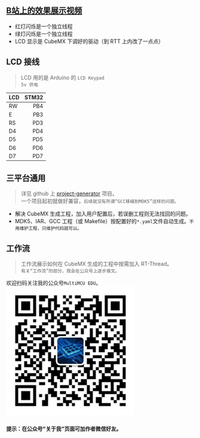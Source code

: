 [B站上的效果展示视频](https://www.bilibili.com/video/av56761847)
---
* 红灯闪烁是一个独立线程
* 绿灯闪烁是一个独立线程
* LCD 显示是 CubeMX 下调好的驱动（到 RTT 上内改了一点点）

LCD 接线
---
> LCD 用的是 Arduino 的 `LCD Keypad`<br>
> `5v 供电`

LCD    | STM32
:----- | -----:
RW     | PB4
E      | PB3
RS     | PD3
D4     | PD4
D5     | PD5
D6     | PD6
D7     | PD7

三平台通用
---
> 详见 github 上 [project-generator](https://github.com/project-generator/project_generator.git) 项目。<br>
> 一个项目起初就做好兼容，`后续就没有所谓“GCC移植到MDK5”这样的问题。`

* 解决 CubeMX 生成工程，加入用户配置后，若误删工程则无法找回的问题。
* MDK5、IAR、GCC 工程（或 Makefile）按配置好的`*.yaml`文件自动生成。`不用维护工程，只维护代码就可以。`

工作流
---
> 工作流展示如何在 CubeMX 生成的工程中按需加入 RT-Thread。<br>
> `有关“工作流”的部分，我会在公众号上逐步推文。`

欢迎扫码关注我的公众号`MultiMCU EDU`。<br>
![](https://github.com/SuWeipeng/img/raw/master/gongzonghao.jpg)<br>
### `提示：在公众号“关于我”页面可加作者微信好友。`

